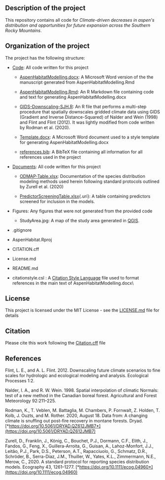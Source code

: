## Description of the project

This repository contains all code for *Climate-driven decreases in
aspen's distribution and opportunities for future expansion across the
Southern Rocky Mountains*.

## Organization of the project

The project has the following structure:

-   [Code](https://github.com/HARTLabGroup/AspenHabitat/tree/base/Code):
    All code written for this project

    -   [AspenHabitatModelling.docx](https://github.com/HARTLabGroup/AspenHabitat/blob/base/Code/AspenHabitatModelling.docx):
        A Microsoft Word version of the the manuscript generated from
        AspenHabitatModelling.Rmd

    -   [AspenHabitatModelling.Rmd](https://github.com/HARTLabGroup/AspenHabitat/blob/base/Code/AspenHabitatModelling.Rmd):
        An R Markdown file containing code and text for generating
        AspenHabitatModelling.docx

    -   [GIDS-Downscaling-SJH.R](https://github.com/HARTLabGroup/AspenHabitat/blob/base/Code/GIDS-Downscaling-SJH.R):
        An R file that performs a multi-step procedure that spatially
        downscales gridded climate data using GIDS (Gradient and Inverse
        Distance-Squared) of Nalder and Wein (1998) and Flint and Flint
        (2012). It was lightly modified from code written by Rodman et
        al. (2020).

    -   [Template.docx](https://github.com/HARTLabGroup/AspenHabitat/blob/base/Code/Template.docx):
        A Microsoft Word document used to a style template for
        generating AspenHabitatModelling.docx

    -   [references.bib](https://github.com/HARTLabGroup/AspenHabitat/blob/base/Code/references.bib):
        A BibTeX file containing all information for all references used
        in the project

-   [Documents](https://github.com/HARTLabGroup/AspenHabitat/tree/base/Documents):
    All code written for this project

    -   [ODMAP-Table.xlsx](https://github.com/HARTLabGroup/AspenHabitat/blob/base/Documents/ODMAP-Table.xlsx):
        Documentation of the species distribution modeling methods used
        herein following standard protocols outlined by Zurell et al.
        (2020)

    -   [PredictorScreeningTable.xlsx](https://github.com/HARTLabGroup/AspenHabitat/blob/base/Documents/PredictorScreeningTable.xlsx){.uri}:
        A table containing predictors screened for inclusion in the
        models.

-   Figures: Any figures that were not generated from the provided code

    -   StudyArea.jpg: A map of the study area generated in
        [QGIS](https://www.qgis.org/).

-   .gitignore

-   AspenHabitat.Rproj

-   CITATION.cff

-   License.md

-   README.md

-   citationstyle.csl : A [Citation Style
    Language](https://citationstyles.org/) file used to format
    references in the main text of AspenHabitatModelling.docx\

## License

This project is licensed under the MIT License - see the
[LICENSE.md](https://github.com/HARTLabGroup/AspenHabitat/blob/base/License.md)
file for details

## Citation

Please cite this work following the
[Citation.cff](https://github.com/HARTLabGroup/AspenHabitat/blob/base/CITATION.cff)
file

## References

Flint, L. E., and A. L. Flint. 2012. Downscaling future climate
scenarios to fine scales for hydrologic and ecological modeling and
analysis. Ecological Processes 1:2.

Nalder, I. A., and R. W. Wein. 1998. Spatial interpolation of climatic
Normals: test of a new method in the Canadian boreal forest.
Agricultural and Forest Meteorology 92:211–225.

Rodman, K., T. Veblen, M. Battaglia, M. Chambers, P. Fornwalt, Z.
Holden, T. Kolb, J. Ouzts, and M. Rother. 2020, August 18. Data from: A
changing climate is snuffing out post-fire recovery in montane forests.
Dryad.
[*https://doi.org/10.5061/DRYAD.QZ612JMB7*](https://doi.org/10.5061/DRYAD.QZ612JMB7)

Zurell, D., Franklin, J., König, C., Bouchet, P.J., Dormann, C.F.,
Elith, J., Fandos, G., Feng, X., Guillera-Arroita, G., Guisan, A.,
Lahoz-Monfort, J.J., Leitão, P.J., Park, D.S., Peterson, A.T.,
Rapacciuolo, G., Schmatz, D.R., Schröder, B., Serra-Diaz, J.M.,
Thuiller, W., Yates, K.L., Zimmermann, N.E., Merow, C., 2020. A standard
protocol for reporting species distribution models. Ecography 43,
1261–1277.
[*https://doi.org/10.1111/ecog.04960*](https://doi.org/10.1111/ecog.04960)
